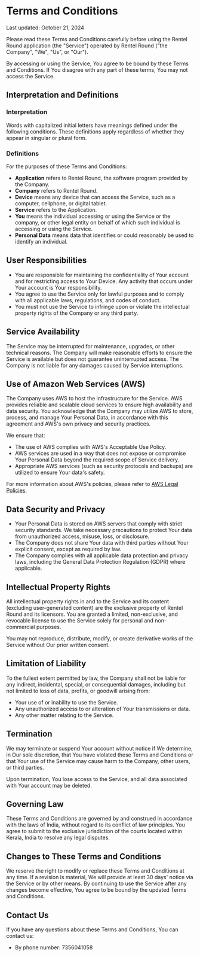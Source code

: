 # Terms and Conditions

Last updated: October 21, 2024

Please read these Terms and Conditions carefully before using the Rentel Round application (the "Service") operated by Rentel Round ("the Company", "We", "Us", or "Our").

By accessing or using the Service, You agree to be bound by these Terms and Conditions. If You disagree with any part of these terms, You may not access the Service.

## Interpretation and Definitions

### Interpretation

Words with capitalized initial letters have meanings defined under the following conditions. These definitions apply regardless of whether they appear in singular or plural form.

### Definitions

For the purposes of these Terms and Conditions:

- **Application** refers to Rentel Round, the software program provided by the Company.
- **Company** refers to Rentel Round.
- **Device** means any device that can access the Service, such as a computer, cellphone, or digital tablet.
- **Service** refers to the Application.
- **You** means the individual accessing or using the Service or the company, or other legal entity on behalf of which such individual is accessing or using the Service.
- **Personal Data** means data that identifies or could reasonably be used to identify an individual.

## User Responsibilities

- You are responsible for maintaining the confidentiality of Your account and for restricting access to Your Device. Any activity that occurs under Your account is Your responsibility.
- You agree to use the Service only for lawful purposes and to comply with all applicable laws, regulations, and codes of conduct.
- You must not use the Service to infringe upon or violate the intellectual property rights of the Company or any third party.

## Service Availability

The Service may be interrupted for maintenance, upgrades, or other technical reasons. The Company will make reasonable efforts to ensure the Service is available but does not guarantee uninterrupted access. The Company is not liable for any damages caused by Service interruptions.

## Use of Amazon Web Services (AWS)

The Company uses AWS to host the infrastructure for the Service. AWS provides reliable and scalable cloud services to ensure high availability and data security. You acknowledge that the Company may utilize AWS to store, process, and manage Your Personal Data, in accordance with this agreement and AWS's own privacy and security practices.

We ensure that:

- The use of AWS complies with AWS's Acceptable Use Policy.
- AWS services are used in a way that does not expose or compromise Your Personal Data beyond the required scope of Service delivery.
- Appropriate AWS services (such as security protocols and backups) are utilized to ensure Your data's safety.

For more information about AWS's policies, please refer to [AWS Legal Policies](https://aws.amazon.com/legal/).

## Data Security and Privacy

- Your Personal Data is stored on AWS servers that comply with strict security standards. We take necessary precautions to protect Your data from unauthorized access, misuse, loss, or disclosure.
- The Company does not share Your data with third parties without Your explicit consent, except as required by law.
- The Company complies with all applicable data protection and privacy laws, including the General Data Protection Regulation (GDPR) where applicable.

## Intellectual Property Rights

All intellectual property rights in and to the Service and its content (excluding user-generated content) are the exclusive property of Rentel Round and its licensors. You are granted a limited, non-exclusive, and revocable license to use the Service solely for personal and non-commercial purposes.

You may not reproduce, distribute, modify, or create derivative works of the Service without Our prior written consent.

## Limitation of Liability

To the fullest extent permitted by law, the Company shall not be liable for any indirect, incidental, special, or consequential damages, including but not limited to loss of data, profits, or goodwill arising from:

- Your use of or inability to use the Service.
- Any unauthorized access to or alteration of Your transmissions or data.
- Any other matter relating to the Service.

## Termination

We may terminate or suspend Your account without notice if We determine, in Our sole discretion, that You have violated these Terms and Conditions or that Your use of the Service may cause harm to the Company, other users, or third parties.

Upon termination, You lose access to the Service, and all data associated with Your account may be deleted.

## Governing Law

These Terms and Conditions are governed by and construed in accordance with the laws of India, without regard to its conflict of law principles. You agree to submit to the exclusive jurisdiction of the courts located within Kerala, India to resolve any legal disputes.

## Changes to These Terms and Conditions

We reserve the right to modify or replace these Terms and Conditions at any time. If a revision is material, We will provide at least 30 days' notice via the Service or by other means. By continuing to use the Service after any changes become effective, You agree to be bound by the updated Terms and Conditions.

## Contact Us

If you have any questions about these Terms and Conditions, You can contact us:

- By phone number: 7356041058
